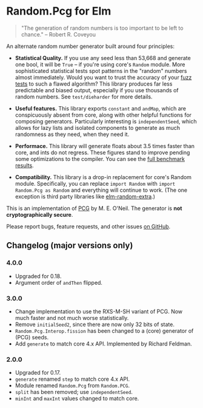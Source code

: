 # Random.Pcg for Elm

> "The generation of random numbers is too important to be left to chance." – Robert R. Coveyou

An alternate random number generator built around four principles:

* **Statistical Quality.** If you use any seed less than 53,668 and generate one bool, it will be `True` – if you're
using core's `Random` module. More sophisticated statistical tests spot patterns in the "random" numbers almost
immediately. Would you want to trust the accuracy of your [fuzz
tests](http://package.elm-lang.org/packages/elm-community/elm-test/latest/) to such a flawed algorithm? This library
produces far less predictable and biased output, especially if you use thousands of random numbers. See
`test/dieharder` for more details.

* **Useful features.** This library exports `constant` and `andMap`, which are conspicuously absent from core, along
with other helpful functions for composing generators. Particularly interesting is `independentSeed`, which allows for
lazy lists and isolated components to generate as much randomness as they need, when they need it.

* **Performace.** This library will generate floats about 3.5 times faster than core, and ints do not regress. These
figures stand to improve pending some optimizations to the compiler. You can see the [full
benchmark results](https://github.com/mgold/elm-random-pcg/issues/5#issuecomment-236398261).

* **Compatibility.** This library is a drop-in replacement for core's Random module. Specifically, you
can replace `import Random` with `import Random.Pcg as Random` and everything will continue to work. (The one exception is third party
libraries like [elm-random-extra](http://package.elm-lang.org/packages/NoRedInk/elm-random-extra/latest/Random-Extra).)

This is an implementation of [PCG](http://www.pcg-random.org/) by M. E. O'Neil. The generator is **not cryptographically
secure**.

Please report bugs, feature requests, and other issues [on GitHub](https://github.com/mgold/elm-random-pcg/issues/new).

## Changelog (major versions only)
### 4.0.0
* Upgraded for 0.18.
* Argument order of `andThen` flipped.

### 3.0.0
* Change implementation to use the RXS-M-SH variant of PCG. Now much faster and not much worse statistically.
* Remove `initialSeed2`, since there are now only 32 bits of state.
* `Random.Pcg.Interop.fission` has been changed to a (core) generator of (PCG) seeds.
* Add `generate` to match core 4.x API. Implemented by Richard Feldman.

### 2.0.0
* Upgraded for 0.17.
* `generate` renamed `step` to match core 4.x API.
* Module renamed `Random.Pcg` from `Random.PCG`.
* `split` has been removed; use `independentSeed`.
* `minInt` and `maxInt` values changed to match core.

